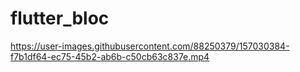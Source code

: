 # flutter_bloc


https://user-images.githubusercontent.com/88250379/157030384-f7b1df64-ec75-45b2-ab6b-c50cb63c837e.mp4

